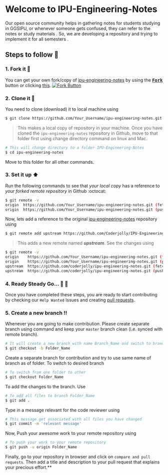 # Welcome to IPU-Engineering-Notes

Our open source community helps in gathering notes for students studying in GGSIPU, or whenever someone gets confused, they can refer to the notes or study materials . 
So, we are developing a repository and trying to implement it for all semesters .
## Steps to follow :scroll:

### 1. Fork it :fork_and_knife:
You can get your own fork/copy of [ipu-engineering-notes](https://github.com/coderjolly/ipu-engineering-notes) by using the <a href="https://github.com/coderjolly/ipu-engineering-notes/new/master?readme=1#fork-destination-box"><kbd><b>Fork</b></kbd></a> button or clicking [this](https://github.com/coderjolly/ipu-engineering-notes/new/master?readme=1#fork-destination-box).
 [![Fork Button](https://help.github.com/assets/images/help/repository/fork_button.jpg)](https://github.com/coderjolly/ipu-engineering-notes)
 
 
### 2. Clone it :busts_in_silhouette:
You need to clone (download) it to local machine using
```sh
$ git clone https://github.com/Your_Username/ipu-engineering-notes.git
```
> This makes a local copy of repository in your machine.
Once you have cloned the `ipu-engineering-notes` repository in Github, move to that folder first using change directory command on linux and Mac.
```sh
# This will change directory to a folder IPU-Engineering-Notes
$ cd ipu-engineering-notes
```
Move to this folder for all other commands.

### 3. Set it up :arrow_up:
Run the following commands to see that *your local copy* has a reference to *your forked remote repository* in Github :octocat:
```sh
$ git remote -v
origin  https://github.com/Your_Username/ipu-engineering-notes.git (fetch)
origin  https://github.com/Your_Username/ipu-engineering-notes.git (push)
```
Now, lets add a reference to the original [ipu-engineering-notes](https://github.com/coderjolly/ipu-engineering-notes) repository using
```sh
$ git remote add upstream https://github.com/Coderjolly/IPU-Engineering-Notes.git
```
> This adds a new remote named ***upstream***.
See the changes using
```sh
$ git remote -v
origin    https://github.com/Your_Username/ipu-engineering-notes.git (fetch)
origin    https://github.com/Your_Username/ipu-engineering-notes.git (push)
upstream  https://github.com/coderjolly/ipu-engineering-notes.git (fetch)
upstream  https://github.com/coderjolly/ipu-engineering-notes.git (push)
```

### 4. Ready Steady Go... :turtle: :rabbit2:
Once you have completed these steps, you are ready to start contributing by checking our `Help Wanted` Issues and creating [pull requests](https://github.com/Coderjolly/IPU-Engineering-Notes.git/pulls).

### 5. Create a new branch :bangbang:
Whenever you are going to make contribution. Please create separate branch using command and keep your `master` branch clean (i.e. synced with remote branch).
```sh
# It will create a new branch with name Branch_Name and switch to branch Folder_Name
$ git checkout -b Folder_Name
```
Create a separate branch for contribution and try to use same name of branch as of folder.
To switch to desired branch
```sh
# To switch from one folder to other
$ git checkout Folder_Name
```
To add the changes to the branch. Use
```sh
# To add all files to branch Folder_Name
$ git add .
```
Type in a message relevant for the code reviewer using
```sh
# This message get associated with all files you have changed
$ git commit -m 'relevant message'
```
Now, Push your awesome work to your remote repository using
```sh
# To push your work to your remote repository
$ git push -u origin Folder_Name
```
Finally, go to your repository in browser and click on `compare and pull requests`.
Then add a title and description to your pull request that explains your precious effort.**


